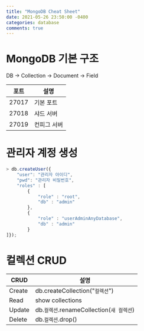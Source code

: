 ```yaml
---
title: "MongoDB Cheat Sheet"
date: 2021-05-26 23:50:00 -0400
categories: database
comments: true
---
```


# MongoDB 기본 구조
DB -> Collection -> Document -> Field


포트 | 설명
-- | -- 
27017 | 기본 포트
27018 | 샤드 서버
27019 | 컨피그 서버

# 관리자 계정 생성
```javascript
> db.createUser({
    "user": "관리자 아이디",
    "pwd": "관리자 비밀번호",
    "roles" : [
        {
            "role" : "root",
            "db" : "admin"
        }, 
        {
            "role" : "userAdminAnyDatabase",
            "db" : "admin"
        }
]});
```

# 컬렉션 CRUD

CRUD | 설명
-- | -- 
Create | db.createCollection("```컬렉션```")
Read | show collections
Update | db.```컬렉션```.renameCollection(```새 컬렉션```)
Delete | db.```컬렉션```.drop()
